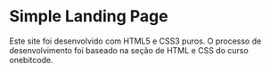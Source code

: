 # Simple Landing Page

Este site foi desenvolvido com HTML5 e CSS3 puros. O processo de desenvolvimento foi baseado na seção de HTML e CSS do curso onebitcode.


